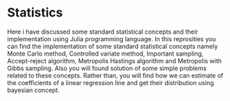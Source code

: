 # Statistics
Here i have discussed some standard statistical concepts and their implementation using Julia programming language.
In this reprosities you can find the implementation of some standard statistical concepts namely Monte Carlo method,
Controlled variate method, Important sampling, Accept-reject algorithm, Metropolis Hastings algorithm and Metropolis with Gibbs sampling. 
Also you will found solution of some simple problems related to these concepts. 
Rather than, you will find how we can estimate of the coefficients of a  linear regression line and get their distribution using bayesian concept. 
